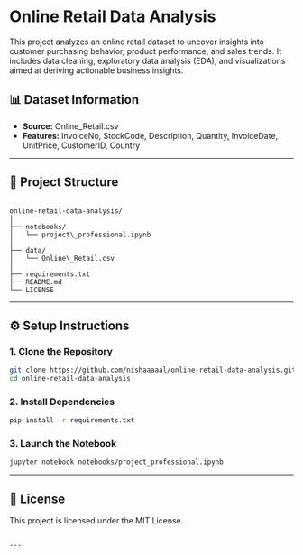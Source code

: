 # Online Retail Data Analysis

This project analyzes an online retail dataset to uncover insights into customer purchasing behavior, product performance, and sales trends. It includes data cleaning, exploratory data analysis (EDA), and visualizations aimed at deriving actionable business insights.

## 📊 Dataset Information

- **Source:** Online_Retail.csv  
- **Features:** InvoiceNo, StockCode, Description, Quantity, InvoiceDate, UnitPrice, CustomerID, Country

---

## 📁 Project Structure

```

online-retail-data-analysis/
│
├── notebooks/
│   └── project\_professional.ipynb
│
├── data/
│   └── Online\_Retail.csv
│
├── requirements.txt
├── README.md
└── LICENSE

````

---

## ⚙️ Setup Instructions

### 1. Clone the Repository
```bash
git clone https://github.com/nishaaaaal/online-retail-data-analysis.git
cd online-retail-data-analysis
````

### 2. Install Dependencies

```bash
pip install -r requirements.txt
```

### 3. Launch the Notebook

```bash
jupyter notebook notebooks/project_professional.ipynb
```

---

## 📝 License

This project is licensed under the MIT License.

```

---
